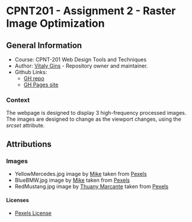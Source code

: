 # CPNT201 - Assignment 2 - Raster Image Optimization
## General Information
* Course: CPNT-201 Web Design Tools and Techniques
* Author: [Vitaly Gins](https://github.com/gvitaly87) - Repository owner and maintainer.
* Github Links:
  * [GH repo](https://github.com/gvitaly87/cpnt201-a2)
  * [GH Pages site](https://gvitaly87.github.io/cpnt201-a2/)
### Context
The webpage is designed to display 3 high-frequency processed images. The images are designed to change as the viewport changes, using the *srcset* attribute. 

## Attributions
### Images
* YellowMercedes.jpg image by [Mike](https://www.pexels.com/@mikebirdy) taken from [Pexels](https://www.pexels.com/photo/yellow-mercedes-benz-beside-trees-2365572/)
* BlueBMW.jpg image by [Mike](https://www.pexels.com/@mikebirdy) taken from [Pexels](https://www.pexels.com/photo/blue-bmw-sedan-near-green-lawn-grass-170811/)
* RedMustang.jpg image by [Thuany Marcante](https://www.pexels.com/@thuanymarcante) taken from [Pexels](https://www.pexels.com/photo/red-and-black-ford-mustang-1805053/)

#### Licenses  
* [Pexels License](https://www.pexels.com/license/)


